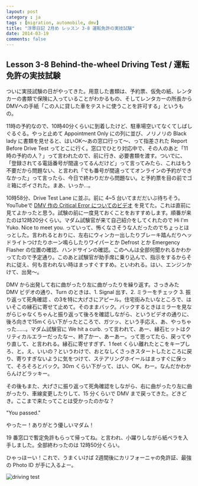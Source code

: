 ```yaml
---
layout: post
category : ja
tags : [migration, automobile, dmv]
title: "浮草日記 2月め レッスン 3-8 運転免許の実技試験"
date: 2014-03-19
comments: false
---
```


## Lesson 3-8 Behind-the-wheel Driving Test / 運転免許の実技試験

ついに実技試験の日がやってきた。用意した書類は、予約票、仮免の紙、レンタカーの書類で保険に入っていることがわかるもの、そしてレンタカーの所長からDMVへの手紙「この人に貸した車をテストに使うことを許可する」というもの。

11時の予約なので、10時40分くらいに到着したけど、駐車場空いてなくてしばしぐるぐる。やっと止めて Appointment Only にの列に並び、ノリノリの Black lady に書類を見せると、はいOK〜あの窓口行って〜、って指差された Report Before Drive Test ってとこに行く。窓口でひとり対応中で、その人のあと「11時の予約の人？」って言われたので、前に行き、必要書類を渡す。ついでに、「登録されてる電話番号が間違ってるんだけど」って言ってみたら、これはもう不要だから問題ない、と言われ「でも番号が間違っててオンラインの予約ができなかった」って言ったら、今日で終わりだから問題ない。と予約票を目の前でゴミ箱にポイされた。まあ、いっか…。 

10時58分、Drive Test Lane に並ぶ。前に 4~5 台いてまだだいぶ待ちそう。YouTubeで [DMV 作の Critical Error についてのビデオ](https://www.youtube.com/watch?v=xkf_NfEwZls&list=PL297E87DA9A1025B2) を見てた。これは直前に見てよかったと思う。試験の前に一度見ておくことをおすすめします。順番が来たのは12時20分くらい。マダム試験官が来て自己紹介をしてくれたので Hi I'm Yuko. Nice to meet you. っていって、怖くなさそうな人だったのでちょっとほっとした。言われるとおりに、左右にウィンカー出したりブレーキ踏んだりヘッドライトつけたりホーン鳴らしたりワイパーとか Defrost とか Emergency Flasher の位置の確認、ハンドサインの確認。このへんは全部何聞かれるかわかってたので予定通り。このあと試験官が助手席に乗り込んで、指示をするからそれに従え、何も言われない時はまっすぐすすめ。といわれる。はい、エンジンかけて、出発〜。

DMV から出発して右に曲がったり左に曲がったりを繰り返す。さっきみた DMV ビデオの通り、Turn のときは、1. Signal 出す、2. ミラーをチェック 3. 振り返って死角確認 、の3を特に大げさにアピール。住宅街みたいなところで、はいそこの縁石に寄せて止めて。そのままバック。バックするときはミラーを見ながらじゃなくちゃんと振り返って後ろを確認しながら、というビデオの通りに、後ろ向きで15mくらい下がったところで、ガツッ、という手応え、あ、やっちゃった……。マダム試験官に We hit a curb. って言われて、あー、縁石ヒットはクリティカルエラーだったなー、終了かー、あーあー。って思ってたら、戻ってやり直して、と言われる。縁石に寄せすぎず、1 feet くらい離れたとこをキープしろ、と。え、いいの？というわけで、おとなしくさっきスタートしたところに戻り、寄りすぎないように気をつけて、ステアリングホイールはまっすぐに保って、そろそろとバック。30ｍ くらい下がって、はい、OK。わー。なんだかわからんけどラッキー。

その後もまた、大げさに振り返って死角確認をしながら、右に曲がったり左に曲がったり、車線変更したりして、15 分くらいで DMV まで戻ってきた。どきどき。ここまで来たってことは受かったのかな？

"You passed."

やったー！ありがとう優しいマダム！

19 番窓口で暫定免許もらって帰ってね。と言われ、小躍りしながら紙ペラを入手しました。全部終わったのは 12時50分くらい。

ひゃっほーい！これで、うまくいけば 2週間後にカリフォーニャの免許証、最強の Photo ID が手に入るよー。

![driving test](https://lh3.googleusercontent.com/-qxnZz4egDSE/Uyzi6qf_TfI/AAAAAAAB9Tc/0wPAaeXufO0/w620-h465-no/14+-+1)
